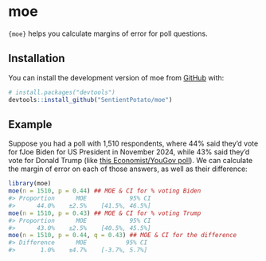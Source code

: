 
<!-- README.md is generated from README.Rmd. Please edit that file -->

# moe

<!-- badges: start -->
<!-- badges: end -->

`{moe}` helps you calculate margins of error for poll questions.

## Installation

You can install the development version of moe from
[GitHub](https://github.com/) with:

``` r
# install.packages("devtools")
devtools::install_github("SentientPotato/moe")
```

## Example

Suppose you had a poll with 1,510 respondents, where 44% said they’d
vote for fJoe Biden for US President in November 2024, while 43% said
they’d vote for Donald Trump (like [this Economist/YouGov
poll](https://tinyurl.com/2z49d8cf)). We can calculate the margin of
error on each of those answers, as well as their difference:

``` r
library(moe)
moe(n = 1510, p = 0.44) ## MOE & CI for % voting Biden
#> Proportion      MOE            95% CI
#>      44.0%    ±2.5%    [41.5%, 46.5%]
moe(n = 1510, p = 0.43) ## MOE & CI for % voting Trump
#> Proportion      MOE            95% CI
#>      43.0%    ±2.5%    [40.5%, 45.5%]
moe(n = 1510, p = 0.44, q = 0.43) ## MOE & CI for the difference
#> Difference      MOE           95% CI
#>       1.0%    ±4.7%    [-3.7%, 5.7%]
```

